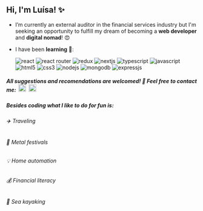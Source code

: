 ## Hi, I'm Luísa! ✨


- I’m currently an external auditor in the financial services industry but I'm seeking an opportunity to fulfill my dream of becoming a **web developer** and **digital nomad**! :heart_eyes:


- I have been **learning** 🌱:

     <img src="https://img.shields.io/badge/React-20232A?style=for-the-badge&logo=react&logoColor=white&color=black" alt="react"/>
     
     <img src="https://img.shields.io/badge/React_Router-CA4245?style=for-the-badge&logo=react-router&logoColor=white&color=black" alt="react router"/>
     
     <img src="https://img.shields.io/badge/Redux-593D88?style=for-the-badge&logo=redux&logoColor=white&color=black" alt="redux"/>
     
     <img src="https://img.shields.io/badge/next.js-000000?style=for-the-badge&logo=nextdotjs&logoColor=white&color=black" alt="nextjs"/>
     
     <img src="https://img.shields.io/badge/TypeScript-007ACC?style=for-the-badge&logo=typescript&logoColor=white&color=black" alt="typescript"/>
     
     <img src="https://img.shields.io/badge/JavaScript-323330?style=for-the-badge&logo=javascript&logoColor=white&color=black" alt="javascript"/>
     
     <img src="https://img.shields.io/badge/HTML5-E34F26?style=for-the-badge&logo=html5&logoColor=white&color=black" alt="html5"/>
     
     <img src="https://img.shields.io/badge/CSS3-1572B6?style=for-the-badge&logo=css3&logoColor=white&color=black" alt="css3"/>
     
     <img src="https://img.shields.io/badge/Node.js-339933?style=for-the-badge&logo=nodedotjs&logoColor=white&color=black" alt="nodejs"/>
     
     <img src="https://img.shields.io/badge/MongoDB-4EA94B?style=for-the-badge&logo=mongodb&logoColor=white&color=black" alt="mongodb"/>
     
     <img src="https://img.shields.io/badge/Express.js-000000?style=for-the-badge&logo=express&logoColor=white&color=black" alt="expressjs"/>

##### All suggestions and recomendations are welcomed! 🙂 Feel free to contact me: &nbsp;[<img height="20" width="20" src="https://cdn-icons-png.flaticon.com/512/5968/5968534.png" alt="gmail"/>](mailto:algms.algms@gmail.com) &nbsp;[<img height="20" width="20" src="https://cdn.worldvectorlogo.com/logos/linkedin-icon-2.svg" alt="linkedin"/>](https://linkedin.com/in/luisagmsantos)

##### Besides coding what I like to do for fun is:

######  :airplane:  Traveling

######  :metal: Metal festivals
 
######  :bulb:  Home automation
  
######  :moneybag:  Financial literacy
  
######  :rowboat: Sea kayaking
